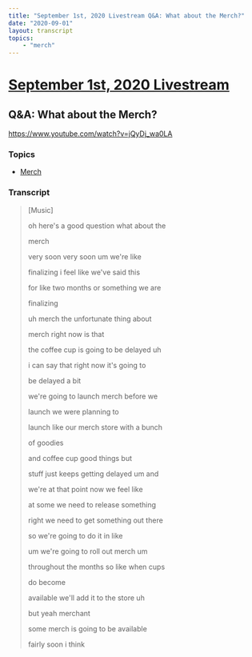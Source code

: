 ```yaml
---
title: "September 1st, 2020 Livestream Q&A: What about the Merch?"
date: "2020-09-01"
layout: transcript
topics:
    - "merch"
---
```

# [September 1st, 2020 Livestream](../2020-09-01.md)
## Q&A: What about the Merch?
https://www.youtube.com/watch?v=jQyDj_wa0LA

### Topics
* [Merch](../topics/merch.md)

### Transcript

> [Music]
> 
> oh here's a good question what about the
> 
> merch
> 
> very soon very soon um we're like
> 
> finalizing i feel like we've said this
> 
> for like two months or something we are
> 
> finalizing
> 
> uh merch the unfortunate thing about
> 
> merch right now is that
> 
> the coffee cup is going to be delayed uh
> 
> i can say that right now it's going to
> 
> be delayed a bit
> 
> we're going to launch merch before we
> 
> launch we were planning to
> 
> launch like our merch store with a bunch
> 
> of goodies
> 
> and coffee cup good things but
> 
> stuff just keeps getting delayed um and
> 
> we're at that point now we feel like
> 
> at some we need to release something
> 
> right we need to get something out there
> 
> so we're going to do it in like
> 
> um we're going to roll out merch um
> 
> throughout the months so like when cups
> 
> do become
> 
> available we'll add it to the store uh
> 
> but yeah merchant
> 
> some merch is going to be available
> 
> fairly soon i think
> 
